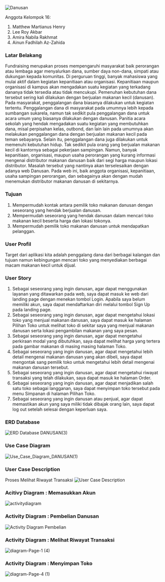 ![Danusan](https://user-images.githubusercontent.com/79049671/120742295-d0f0cf00-c520-11eb-92e5-3f50aad9ddd9.png)


Anggota Kelompok 16:
1. Matthew Martianus Henry
2. Lee Roy Akbar
3. Amira Nabila Rakhmat
4. Ainun Fadhilah Az-Zahida

### Latar Belakang

   Fundraising merupakan proses mempengaruhi masyarakat baik perorangan atau lembaga agar menyalurkan dana, sumber daya non-dana, simpati atau dukungan kepada komunitas. Di perguruan tinggi, banyak mahasiswa yang mulai aktif dalam kegiatan kepanitiaan atau organisasi. Kepanitiaan maupun organisasi di kampus akan mengadakan suatu kegiatan yang terkadang dananya tidak tersedia atau tidak mencukupi. Pemenuhan kebutuhan dana tersebut sering kali dilakukan dengan berjualan makanan kecil (danusan).    
    Pada masyarakat, penggalangan dana biasanya dilakukan untuk kegiatan tertentu. Penggalangan dana di masyarakat pada umumnya lebih kepada sumbangan sukarela, namun tak sedikit pula penggalangan dana untuk acara umum yang biasanya dilakukan dengan danusan. Panitia acara sekolah yang hendak mengadakan suatu kegiatan yang membutuhkan dana, misal perpisahan kelas, outbond, dan lain lain pada umumnya akan melakukan penggalangan dana dengan berjualan makanan kecil pada teman sebayanya. Selain itu, penggalangan dana juga dilakukan untuk memenuhi kebutuhan hidup. Tak sedikit pula orang yang berjualan makanan kecil di kantornya sebagai pekerjaan sampingan.
    Namun, banyak kepanitiaan, organisasi, maupun usaha perorangan yang kurang informasi mengenai distributor makanan danusan baik dari segi harga maupun lokasi distributor. Masalah tersebut yang nantinya akan terselesaikan dengan adanya web Danusan. Pada web ini, baik anggota organisasi, kepanitiaan, usaha sampingan perorangan, dan sebagainya akan dengan mudah menemukan distributor makanan danusan di sekitarnya. 

### Tujuan

1. Mempermudah kontak antara pemilik toko makanan danusan dengan seseorang yang hendak berjualan danusan.
2. Mempermudah seseorang yang hendak danusan dalam mencari toko makanan kecil beserta harga dan lokasi tokonya.
3. Mempermudah pemilik toko makanan danusan untuk mendapatkan pelanggan.

### User Profil
Target dari aplikasi kita adalah penggalang dana dari berbagai kalangan dan tujuan namun kebingungan mencari toko yang menyediakan berbagai macam makanan kecil untuk dijual. 

### User Story
1. Sebagai seseorang yang ingin danusan, agar dapat menggunakan layanan yang ditawarkan pada web, saya dapat masuk ke web dari landing page dengan menekan tombol Login. Apabila saya belum memiliki akun, saya dapat mendaftarkan diri melalui tombol Sign Up pada landing page. 
2. Sebagai seseorang yang ingin danusan, agar dapat mengetahui lokasi toko yang menjual makanan danusan, saya dapat masuk ke halaman Pilihan Toko untuk melihat toko di sekitar saya yang menjual makanan danusan serta lokasi pengambilan makanan yang saya pesan.
3. Sebagai seseorang yang ingin danusan, agar dapat mengetahui perkiraan modal yang dibutuhkan, saya dapat melihat harga yang tertera pada gambar makanan di masing masing halaman Toko. 
4. Sebagai seseorang yang ingin danusan, agar dapat mengetahui lebih detail mengenai makanan danusan yang akan dibeli, saya dapat mengontak sang pemilik toko untuk mengetahui lebih detail mengenai makanan danusan tersebut.
5. Sebagai seseorang yang ingin danusan, agar dapat mengetahui riwayat transaksi yang telah dilakukan, saya dapat masuk ke halaman Order. 
6. Sebagai seseorang yang ingin danusan, agar dapat menjadikan salah satu toko sebagai langganan, saya dapat menyimpan toko tersebut pada menu Simpanan di halaman Pilihan Toko. 
7. Sebagai seseorang yang ingin danusan atau penjual, agar dapat memastikan akun yang saya miliki tidak dibajak orang lain, saya dapat log out setelah selesai dengan keperluan saya. 

### ERD Database
![ERD Database DANUSAN(3)](https://user-images.githubusercontent.com/79049671/120925572-559b4300-c703-11eb-9356-f595816bdc15.png)


### Use Case Diagram
![Use_Case_Diagram_DANUSAN(1)](https://user-images.githubusercontent.com/79049671/120741632-8f135900-c51f-11eb-91e9-5dc47444719d.png)


### User Case Description
Proses Melihat Riwayat Transaksi
![User Case Description](https://user-images.githubusercontent.com/71091549/121168154-d893d900-c87c-11eb-8de5-d0de6c1cf43f.png)


### Acitivy Diagram : Memasukkan Akun
![activitydiagram](https://user-images.githubusercontent.com/79049671/121058630-c10c1000-c7ea-11eb-8f3a-c767d2b38e32.png)


### Activity Diagram : Pembelian Danusan
![Activity Diagram Pembelian](https://user-images.githubusercontent.com/79038435/120918129-f9bdc380-c6dc-11eb-986d-8bc0f8e8095d.png)


### Activity Diagram : Melihat Riwayat Transaksi
![diagram-Page-1 (4)](https://user-images.githubusercontent.com/71091549/120912407-05978e80-c6b9-11eb-9b3f-559631aaadb3.png)


### Activity Diagram : Menyimpan Toko
![diagram-Page-4 (1)](https://user-images.githubusercontent.com/71091549/120912606-da15a380-c6ba-11eb-820b-e6b79ed3217d.png)


